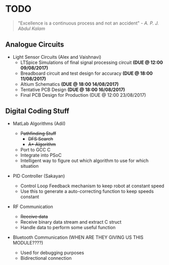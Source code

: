 # TODO

> "Excellence is a continuous process and not an accident" - *A. P. J. Abdul Kalam*

## Analogue Circuits

* Light Sensor Circuits (Alex and Vaishnavi)
    * LTSpice Simulations of final signal processing circuit **(DUE @ 12:00 09/08/2017)**
    * Breadboard circuit and test design for accuracy **(DUE @ 18:00 11/08/2017)**
    * Altium Schematics **(DUE @ 18:00 14/08/2017)**
    * Tentative PCB Design **(DUE @ 18:00 16/08/2017)**
    * Final PCB Design for Production (DUE @ 12:00 23/08/2017)

## Digital Coding Stuff

* MatLab Algorithms (Adil)     
    * ~~Pathfinding Stuff~~
        * ~~DFS Search~~
        * ~~A* Algorithm~~
    * Port to GCC C
    * Integrate into PSoC
    * Intelligent way to figure out which algorithm to use for which situation

* PID Controller (Sakayan)
    * Control Loop Feedback mechanism to keep robot at constant speed
    * Use this to generate a auto-correcting function to keep speeds constant

* RF Communication
    * ~~Receive data~~
    * Receive binary data stream and extract C struct
    * Handle data to perform some useful function

* Bluetooth Communication (WHEN ARE THEY GIVING US THIS MODULE????)
    * Used for debugging purposes
    * Bidirectional connection
